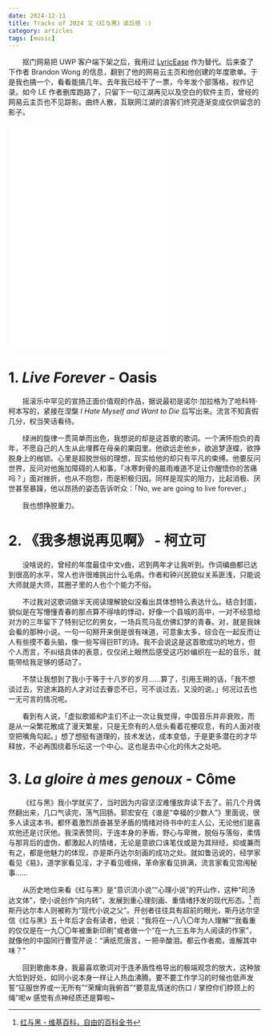 ```yaml
---
date: 2024-12-11
title: Tracks of 2024 又《红与黑》读后感 :)
category: articles
tags: [music]
---
```



&emsp;&emsp;抠门网易把 UWP 客户端下架之后，我用过 [LyricEase](https://install.appcenter.ms/users/brandonw3612/apps/lyricease/distribution_groups/public) 作为替代。后来查了下作者 Brandon Wong 的信息，翻到了他的网易云主页和他创建的年度歌单。于是我也搞一个，看看能搞几年。去年我已经干了一票，今年发个部落格，权作记录。如今 LE 作者删库跑路了，只留下一句江湖再见以及空白的软件主页，曾经的网易云主页也不见踪影。曲终人散，互联网江湖的浪客们终究逐渐变成仅供留念的影子。


<iframe  frameborder="no" border="0" marginwidth="0" marginheight="0" width=330 height=450 src="//music.163.com/outchain/player?type=0&id=12872971830&auto=0&height=430"></iframe>

# 1. *Live Forever* - Oasis

&emsp;&emsp;摇滚乐中罕见的宣扬正面价值观的作品，据说最初是诺尔·加拉格为了呛科特·柯本写的，紧接在涅槃 *I Hate Myself and Want to Die* 后写出来。流言不知真假几分，权当笑话看待。

&emsp;&emsp;绿洲的旋律一贯简单而出色，我想说的却是这首歌的歌词。一个满怀抱负的青年，不愿自己的人生从此埋葬在母亲的果园里。他欲远走他乡，欲追梦逐蝶，欲挣脱身上的枷锁。心里是超脱世俗的理想，现实给他的却只有平凡的束缚。他要反问世界，反问对他施加障碍的人和事，「冰寒刺骨的晨雨难道不足让你醒悟你的苦痛吗？」面对挫折，也从不抱怨，而是积极归因。同样是现实的阻力，比起消极、厌世甚至暴躁，他以昂扬的姿态告诉听众：「No, we are going to live forever.」

&emsp;&emsp;我也想挣脱重力。

# 2. 《我多想说再见啊》 - 柯立可

&emsp;&emsp;没啥说的，曾经的年度最佳中文v曲，迟到两年才让我听到。作词编曲都已达到很高的水平，常人也许很难挑出什么毛病。作者和钟兴民貌似关系匪浅，只能说大师就是大师，其圈子里的人也个个能力不俗。

&emsp;&emsp;不过我对这歌词做半天阅读理解貌似没看出具体想特么表达什么。结合封面，貌似是在写懵懂青春的那点算不得啥的悸动，好像一个县城的高中，一对不经意给对方的三年留下了特别记忆的男女，一场兵荒马乱仿佛幻梦的青春。对，就是我妹会看的那种小说。一句一句掰开来倒是很有味道，可意象太多，综合在一起反而让人有些摸不着头脑，像一些写得巨BT的诗。我不会说这是这首歌成功的地方，但个人而言，不纠结具体的表意，仅仅闭上眼然后感受这巧妙编织在一起的音乐，就能带给我足够的感动了。

&emsp;&emsp;不禁让我想到了我小于等于十八岁的岁月……算了，引用王朔的话，「我不想谈过去，穷途末路的人才对过去眷恋不已，可不谈过去，又没的说。」何况过去也一无可言的情况呢。

&emsp;&emsp;看到有人说，「虚拟歌姬和P主们不止一次让我觉得，中国音乐并非衰败，而是从一朵繁花散成了漫天繁星，只是无奈有的人低头看着花梗叹息，有的人面对夜空把嘴角勾起。」想了想挺有道理的，技术发达，成本变低，于是更多潜在的才华释放，不必再围绕着乐坛这一个中心。这也是去中心化的伟大之处吧。

# 3. *La gloire à mes genoux* - Côme

&emsp;&emsp;《红与黑》我小学就买了，当时因为内容坚涩难懂放弃读下去了。前几个月偶然翻出来，几口气读完，荡气回肠。郭宏安在《谁是“幸福的少数人”》里面说，很多人读这本书，都怀着激烈昂奋甚至矛盾的情绪对待书中的主人公，无论他们是喜欢他还是讨厌他。我深表赞同，于连本身的矛盾，野心与卑微，脱俗与落俗，柔情与那背后的虚伪，都激起人的情绪，无论是意欲口诛笔伐或是为其辩经，抑或兼而有之，都是他魅力的体现，亦是斯丹达尔刻画的成功之处。就如鲁迅说的，经学家看见《易》，道学家看见淫，才子看见缠绵，革命家看见排满，流言家看见宫闱秘事……

&emsp;&emsp;从历史地位来看《红与黑》是“意识流小说”“心理小说”的开山作，这种“司汤达文体”，使小说创作“向内转”，发展到重心理刻画、重情绪抒发的现代形态。[^1] 而斯丹达尔本人则被称为“现代小说之父”。开创者往往具有超前的眼光，斯丹达尔坚信《红与黑》五十年后才会有读者，他说：“我将在一八八〇年为人理解”“我看重的仅仅是在一九〇〇年被重新印刷”或者做一个“在一九三五年为人阅读的作家”，就像他的中国同行曹雪芹说：“满纸荒唐言，一把辛酸泪。都云作者痴，谁解其中味？”

&emsp;&emsp;回到歌曲本身，我最喜欢歌词对于连矛盾性格导出的极端观念的放大，这种放大恰到好处，如同小说本身一样让人热血沸腾。要不要工作学习的时候也低声发誓“征服世界或一无所有”“荣耀向我俯首”“要意乱情迷的伤口 / 掌控你们脖颈上的绳”呢w 感觉有点神经质还是算啦~

[^1]:[红与黑 - 维基百科，自由的百科全书](https://zh.wikipedia.org/zh-cn/%E7%B4%85%E8%88%87%E9%BB%91)
    